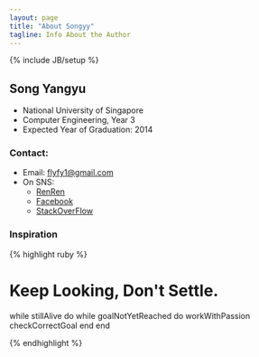 ```yaml
---
layout: page
title: "About Songyy"
tagline: Info About the Author
---
```

{% include JB/setup %}

## Song Yangyu

* National University of Singapore
* Computer Engineering, Year 3
* Expected Year of Graduation: 2014

### Contact:
* Email: <flyfy1@gmail.com>
* On SNS:
  - [RenRen](http://www.renren.com/251249960)
  - [Facebook](://www.facebook.com/flyfy1)
  - [StackOverFlow](http://stackoverflow.com/users/799550/songyy)

### Inspiration

{% highlight ruby %}

# Keep Looking, Don't Settle.
while stillAlive do
  while goalNotYetReached do
    workWithPassion
  checkCorrectGoal
  end
end

{% endhighlight %}
